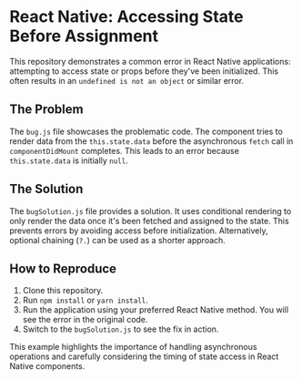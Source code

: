 # React Native: Accessing State Before Assignment

This repository demonstrates a common error in React Native applications: attempting to access state or props before they've been initialized. This often results in an `undefined is not an object` or similar error.

## The Problem

The `bug.js` file showcases the problematic code.  The component tries to render data from the `this.state.data` before the asynchronous `fetch` call in `componentDidMount` completes. This leads to an error because `this.state.data` is initially `null`.

## The Solution

The `bugSolution.js` file provides a solution. It uses conditional rendering to only render the data once it's been fetched and assigned to the state. This prevents errors by avoiding access before initialization.  Alternatively, optional chaining (`?.`) can be used as a shorter approach.

## How to Reproduce

1. Clone this repository.
2. Run `npm install` or `yarn install`.
3. Run the application using your preferred React Native method. You will see the error in the original code.
4. Switch to the `bugSolution.js` to see the fix in action.

This example highlights the importance of handling asynchronous operations and carefully considering the timing of state access in React Native components.